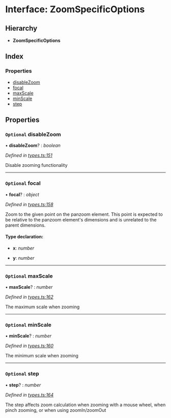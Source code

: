 
# Interface: ZoomSpecificOptions

## Hierarchy

* **ZoomSpecificOptions**

## Index

### Properties

* [disableZoom](_types_.zoomspecificoptions.md#optional-disablezoom)
* [focal](_types_.zoomspecificoptions.md#optional-focal)
* [maxScale](_types_.zoomspecificoptions.md#optional-maxscale)
* [minScale](_types_.zoomspecificoptions.md#optional-minscale)
* [step](_types_.zoomspecificoptions.md#optional-step)

## Properties

### `Optional` disableZoom

• **disableZoom**? : *boolean*

*Defined in [types.ts:151](https://github.com/timmywil/panzoom/blob/b082b5a/src/types.ts#L151)*

Disable zooming functionality

___

### `Optional` focal

• **focal**? : *object*

*Defined in [types.ts:158](https://github.com/timmywil/panzoom/blob/b082b5a/src/types.ts#L158)*

Zoom to the given point on the panzoom element.
This point is expected to be relative to
the panzoom element's dimensions and is unrelated
to the parent dimensions.

#### Type declaration:

* **x**: *number*

* **y**: *number*

___

### `Optional` maxScale

• **maxScale**? : *number*

*Defined in [types.ts:162](https://github.com/timmywil/panzoom/blob/b082b5a/src/types.ts#L162)*

The maximum scale when zooming

___

### `Optional` minScale

• **minScale**? : *number*

*Defined in [types.ts:160](https://github.com/timmywil/panzoom/blob/b082b5a/src/types.ts#L160)*

The minimum scale when zooming

___

### `Optional` step

• **step**? : *number*

*Defined in [types.ts:164](https://github.com/timmywil/panzoom/blob/b082b5a/src/types.ts#L164)*

The step affects zoom calculation when zooming with a mouse wheel, when pinch zooming, or when using zoomIn/zoomOut
